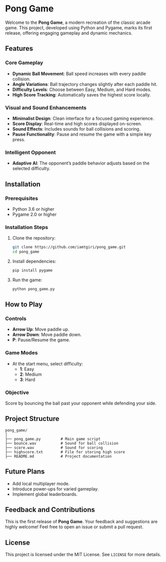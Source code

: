 
# Pong Game

Welcome to the **Pong Game**, a modern recreation of the classic arcade game. This project, developed using Python and Pygame, marks its first release, offering engaging gameplay and dynamic mechanics.

## Features

### Core Gameplay
- **Dynamic Ball Movement**: Ball speed increases with every paddle collision.
- **Angle Variations**: Ball trajectory changes slightly after each paddle hit.
- **Difficulty Levels**: Choose between Easy, Medium, and Hard modes.
- **High Score Tracking**: Automatically saves the highest score locally.

### Visual and Sound Enhancements
- **Minimalist Design**: Clean interface for a focused gaming experience.
- **Score Display**: Real-time and high scores displayed on-screen.
- **Sound Effects**: Includes sounds for ball collisions and scoring.
- **Pause Functionality**: Pause and resume the game with a simple key press.

### Intelligent Opponent
- **Adaptive AI**: The opponent’s paddle behavior adjusts based on the selected difficulty.

## Installation

### Prerequisites
- Python 3.6 or higher
- Pygame 2.0 or higher

### Installation Steps
1. Clone the repository:
   ```bash
   git clone https://github.com/iamtgiri/pong_game.git
   cd pong_game
   ```

2. Install dependencies:
   ```bash
   pip install pygame
   ```

3. Run the game:
   ```bash
   python pong_game.py
   ```

## How to Play

### Controls
- **Arrow Up**: Move paddle up.
- **Arrow Down**: Move paddle down.
- **P**: Pause/Resume the game.

### Game Modes
- At the start menu, select difficulty:
  - **1**: Easy
  - **2**: Medium
  - **3**: Hard

### Objective
Score by bouncing the ball past your opponent while defending your side.

## Project Structure

```
pong_game/
│
├── pong_game.py         # Main game script
├── bounce.wav           # Sound for ball collision
├── score.wav            # Sound for scoring
├── highscore.txt        # File for storing high score
├── README.md            # Project documentation
```

## Future Plans
- Add local multiplayer mode.
- Introduce power-ups for varied gameplay.
- Implement global leaderboards.

## Feedback and Contributions
This is the first release of **Pong Game**. Your feedback and suggestions are highly welcome! Feel free to open an issue or submit a pull request.

## License
This project is licensed under the MIT License. See `LICENSE` for more details.
